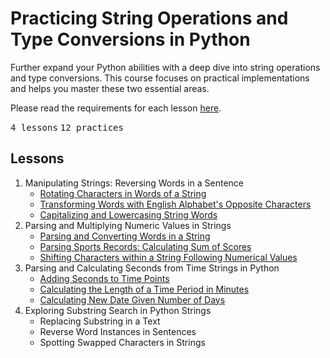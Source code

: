 # Practicing String Operations and Type Conversions in Python

Further expand your Python abilities with a deep dive into string operations and type conversions.
This course focuses on practical implementations and helps you master these two essential areas.

Please read the requirements for each lesson [here](REQUIREMENTS.md).

<kbd>4 lessons</kbd> <kbd>12 practices</kbd>

## Lessons

1. Manipulating Strings: Reversing Words in a Sentence
   - [Rotating Characters in Words of a String](01-rotate_characters.py)
   - [Transforming Words with English Alphabet's Opposite Characters](02-opposite_characters.py)
   - [Capitalizing and Lowercasing String Words](03-transform_case.py)
2. Parsing and Multiplying Numeric Values in Strings
   - [Parsing and Converting Words in a String](04-parsing_words.py)
   - [Parsing Sports Records: Calculating Sum of Scores](05-sum_of_scores.py)
   - [Shifting Characters within a String Following Numerical Values](06-shift_characters.py)
3. Parsing and Calculating Seconds from Time Strings in Python
   - [Adding Seconds to Time Points](07-add_seconds_to_time_points.py)
   - [Calculating the Length of a Time Period in Minutes](08-calculate_length_of_time_period.py)
   - [Calculating New Date Given Number of Days](09-add_days.py)
4. Exploring Substring Search in Python Strings
   - Replacing Substring in a Text
   - Reverse Word Instances in Sentences
   - Spotting Swapped Characters in Strings